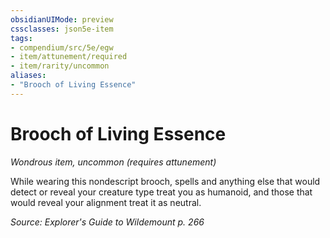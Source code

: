 ```yaml
---
obsidianUIMode: preview
cssclasses: json5e-item
tags:
- compendium/src/5e/egw
- item/attunement/required
- item/rarity/uncommon
aliases: 
- "Brooch of Living Essence"
---
```

# Brooch of Living Essence
*Wondrous item, uncommon (requires attunement)*  


While wearing this nondescript brooch, spells and anything else that would detect or reveal your creature type treat you as humanoid, and those that would reveal your alignment treat it as neutral.

*Source: Explorer's Guide to Wildemount p. 266*